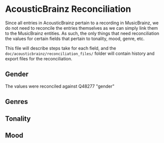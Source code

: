 # AcousticBrainz Reconciliation

Since all entries in AcousticBrainz pertain to a recording in MusicBrainz, we do not need to reconcile the entries themselves as we can simply link them to the MusicBrainz entities. As such, the only things that need reconciliation the values for certain fields that pertain to tonality, mood, genre, etc.

This file will describe steps take for each field, and the `doc/acousticbrainz/reconciliation_files/` folder will contain history and export files for the reconciliation.

## Gender

The values were reconciled against Q48277 "gender"

## Genres

## Tonality

## Mood
